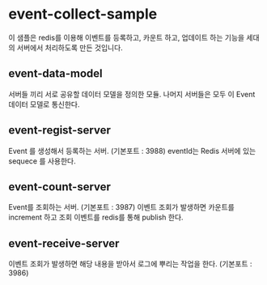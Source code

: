 # event-collect-sample

이 샘플은 redis를 이용해 이벤트를 등록하고, 카운트 하고, 업데이트 하는 기능을 세대의 서버에서 처리하도록 만든 것입니다.


## event-data-model
서버들 끼리 서로 공유할 데이터 모델을 정의한 모듈.
나머지 서버들은 모두 이 Event 데이터 모델로 통신한다.


## event-regist-server
Event 를 생성해서 등록하는 서버.
(기본포트 : 3988)
eventId는 Redis 서버에 있는 sequece 를 사용한다.

## event-count-server
Event를 조회하는 서버.
(기본포트 : 3987)
이벤트 조회가 발생하면 카운트를 increment 하고 조회 이벤트를 redis를 통해 publish 한다.


## event-receive-server
이벤트 조회가 발생하면 해당 내용을 받아서 로그에 뿌리는 작업을 한다.
(기본포트 : 3986)




